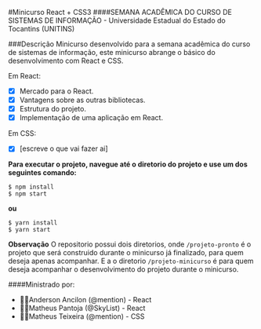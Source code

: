 #Minicurso React + CSS3
####SEMANA ACADÊMICA DO CURSO DE SISTEMAS DE INFORMAÇÃO - Universidade Estadual do Estado do Tocantins (UNITINS)

###Descrição
Minicurso desenvolvido para a semana acadêmica do curso de sistemas de informação, este minicurso abrange o básico do desenvolvimento com React e CSS. 

Em React:
- [x] Mercado para o React.
- [x] Vantagens sobre as outras bibliotecas.
- [x] Estrutura do projeto.
- [x] Implementação de uma aplicação em React.

Em CSS:
- [x] [escreve o que vai fazer ai]


__Para executar o projeto, navegue até o diretorio do projeto e use um dos seguintes comando:__
``` 
$ npm install
$ npm start
```
__ou__
``` 
$ yarn install
$ yarn start
```

__Observação__
O repositorio possui dois diretorios, onde `/projeto-pronto` é o projeto que será construido durante o minicurso já finalizado, para quem deseja apenas acompanhar. E a o diretorio `/projeto-minicurso` é para quem deseja acompanhar o desenvolvimento do projeto durante o minicurso. 

####Ministrado por:
* 👨‍💻Anderson Ancilon (@mention) - React
* 👨‍💻Matheus Pantoja  (@SkyList) - React
* 👨‍💻Matheus Teixeira (@mention) - CSS